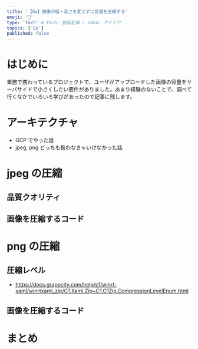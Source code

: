 ```yaml
---
title: '【Go】画像の幅・高さを変えずに容量を圧縮する'
emoji: '🌁'
type: 'tech' # tech: 技術記事 / idea: アイデア
topics: ['Go']
published: false
---
```


# はじめに

業務で携わっているプロジェクトで、ユーザがアップロードした画像の容量をサーバサイドで小さくしたい要件がありました。あまり経験のないことで、調べて行くなかでいろいろ学びがあったので記事に残します。

# アーキテクチャ

- GCP でやった話
- jpeg, png どっちも扱わなきゃいけなかった話

# jpeg の圧縮

## 品質クオリティ

## 画像を圧縮するコード

# png の圧縮

## 圧縮レベル

- https://docs.grapecity.com/help/c1/winrt-xaml/winrtxaml_zip/C1.Xaml.Zip~C1.C1Zip.CompressionLevelEnum.html

## 画像を圧縮するコード

# まとめ
